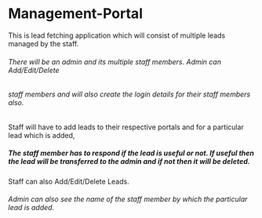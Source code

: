 # Management-Portal
 This is lead fetching application which will consist of multiple leads managed by the staff. 
 ###### There will be an admin and its multiple staff members. Admin can Add/Edit/Delete 
 ###### staff members and will also create the login details for their staff members also. 
 Staff will have to add leads to their respective portals and for a particular lead which is added,
 ##### The staff member has to respond if the lead is useful or not. If useful then the lead will be transferred to the admin and if not then it will be deleted. 
 Staff can also Add/Edit/Delete Leads. 
 ###### Admin can also see the name of the staff member by which the particular lead is added.
